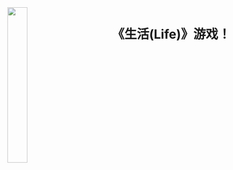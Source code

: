 <img src="http://skpyun.com/logo64.png" width="30%" hieght="15%">
<h1 style="float:right;">《生活(Life)》游戏！</h1>
